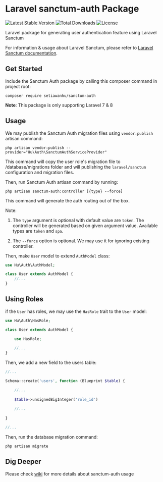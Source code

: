# Laravel sanctum-auth Package
[![Latest Stable Version](https://poser.pugx.org/setiawanhu/sanctum-auth/v)](//packagist.org/packages/setiawanhu/sanctum-auth) [![Total Downloads](https://poser.pugx.org/setiawanhu/sanctum-auth/downloads)](//packagist.org/packages/setiawanhu/sanctum-auth) [![License](https://poser.pugx.org/setiawanhu/sanctum-auth/license)](//packagist.org/packages/setiawanhu/sanctum-auth) 

Laravel package for generating user authentication feature using Laravel Sanctum

For information & usage about Laravel Sanctum, please refer to [Laravel Sanctum documentation](https://laravel.com/docs/7.x/sanctum).

## Get Started

Include the Sanctum Auth package by calling this composer command in project root:

```
composer require setiawanhu/sanctum-auth
```

**Note**: This package is only supporting Laravel 7 & 8

## Usage

We may publish the Sanctum Auth migration files using `vendor:publish` artisan command:

```
php artisan vendor:publish --provider="Hu\Auth\SanctumAuthServiceProvider"
``` 

This command will copy the user role's migration file to /database/migrations folder and will publishing the `laravel/sanctum` configuration and migration files.

Then, run Sanctum Auth artisan command by running:

```
php artisan sanctum-auth:controller [{type} --force]
```

This command will generate the auth routing out of the box.

Note:

1. The `type` argument is optional with default value are `token`. The controller will be generated based on given argument value. Available types are `token` and `spa`. 

2. The `--force` option is optional. We may use it for ignoring existing controller.

Then, make `User` model to extend `AuthModel` class:

```php
use Hu\Auth\AuthModel;

class User extends AuthModel {
    //...
}
```

## Using Roles

if the `User` has roles, we may use the `HasRole` trait to the `User` model:

```php
use Hu\Auth\HasRole;

class User extends AuthModel {

    use HasRole;
    
    //...
}
```

Then, we add a new field to the users table:

```php
//...

Schema::create('users', function (Blueprint $table) {

    //...
    
    $table->unsignedBigInteger('role_id')
    
    //...
    
}

//...
``` 

Then, run the database migration command:

```
php artisan migrate
```

## Dig Deeper

Please check [wiki](https://github.com/setiawanhu/sanctum-auth/wiki) for more details about sanctum-auth usage
